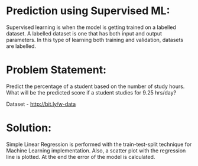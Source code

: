 # Prediction using Supervised ML:
Supervised learning is when the model is getting trained on a labelled dataset. A labelled dataset is one that has both input and output parameters. In this type of learning both training and validation, datasets are labelled.

# Problem Statement:
Predict the percentage of a student based on the number of study hours. What will be the predicted score if a student studies for 9.25 hrs/day?

Dataset - http://bit.ly/w-data

# Solution:
Simple Linear Regression is performed with the train-test-split technique for Machine Learning implementation. Also, a scatter plot with the regression line is plotted. At the end the error of the model is calculated.
